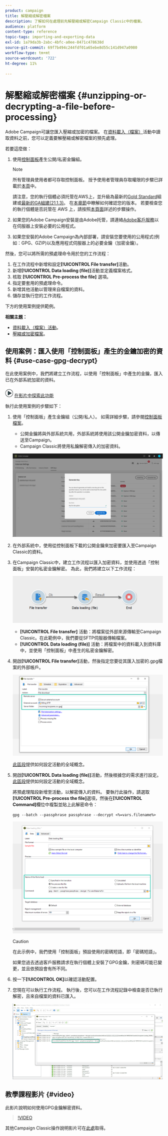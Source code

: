 ```yaml
---
product: campaign
title: 解壓縮或解密檔案
description: 了解如何在處理前先解壓縮或解密Campaign Classic中的檔案。
audience: platform
content-type: reference
topic-tags: importing-and-exporting-data
exl-id: 1a79da3b-2abc-4bfc-a0ee-8471c478638d
source-git-commit: 69f7b494c244fdf01a65ebe8d55c141d947a0980
workflow-type: tm+mt
source-wordcount: '722'
ht-degree: 11%

---
```


# 解壓縮或解密檔案 {#unzipping-or-decrypting-a-file-before-processing}

Adobe Campaign可讓您匯入壓縮或加密的檔案。 在[資料載入（檔案）](../../workflow/using/data-loading--file-.md)活動中讀取資料之前，您可以定義要解壓縮或解密檔案的預先處理。

若要這麼做：

1. 使用[控制面板](https://experienceleague.adobe.com/docs/control-panel/using/instances-settings/gpg-keys-management.html#decrypting-data)產生公開/私密金鑰組。

   >[!NOTE]
   >
   >所有管理員使用者都可存取控制面板。 授予使用者管理員存取權限的步驟已詳載於[本頁](https://experienceleague.adobe.com/docs/control-panel/using/discover-control-panel/managing-permissions.html?lang=en#discover-control-panel)中。
   >
   >請注意，您的執行個體必須托管在AWS上，並升級為最新的[Gold Standard](../../rn/using/gs-overview.md)組建或[最新的GA組建(21.1.3)](../../rn/using/latest-release.md)。 在[本章節](../../platform/using/launching-adobe-campaign.md#getting-your-campaign-version)中瞭解如何確認您的版本。 若要檢查您的執行個體是否託管在 AWS 上，請按照[本頁面](https://experienceleague.adobe.com/docs/control-panel/using/faq.html)詳述的步驟操作。

1. 如果您的Adobe Campaign安裝是由Adobe托管，請連絡[Adobe客戶服務](https://helpx.adobe.com/tw/enterprise/admin-guide.html/enterprise/using/support-for-experience-cloud.ug.html)以在伺服器上安裝必要的公用程式。
1. 如果您安裝的Adobe Campaign為內部部署，請安裝您要使用的公用程式(例如：GPG、GZIP)以及應用程式伺服器上的必要金鑰（加密金鑰）。

然後，您可以將所需的預處理命令用於您的工作流程：

1. 在工作流程中新增和設定&#x200B;**[!UICONTROL File transfer]**&#x200B;活動。
1. 新增&#x200B;**[!UICONTROL Data loading (file)]**&#x200B;活動並定義檔案格式。
1. 核取 **[!UICONTROL Pre-process the file]** 選項。
1. 指定要套用的預處理命令。
1. 新增其他活動以管理來自檔案的資料。
1. 儲存並執行您的工作流程。

下方的使用案例提供範例。

**相關主題：**

* [資料載入（檔案）活動](../../workflow/using/data-loading--file-.md)。
* [壓縮或加密檔案](../../workflow/using/how-to-use-workflow-data.md#zipping-or-encrypting-a-file)。

## 使用案例：匯入使用「控制面板」產生的金鑰加密的資料 {#use-case-gpg-decrypt}

在此使用案例中，我們將建立工作流程，以使用「控制面板」中產生的金鑰，匯入已在外部系統加密的資料。

![](assets/do-not-localize/how-to-video.png) [在影片中探索此功能](#video)

執行此使用案例的步驟如下：

1. 使用「控制面板」產生金鑰組（公開/私人）。 如需詳細步驟，請參閱[控制面板檔案](https://experienceleague.adobe.com/docs/control-panel/using/instances-settings/gpg-keys-management.html#decrypting-data)。

   * 公開金鑰將與外部系統共用，外部系統將使用該公開金鑰加密資料，以傳送至Campaign。
   * Campaign Classic將使用私鑰解密傳入的加密資料。

   ![](assets/gpg_generate.png)

1. 在外部系統中，使用從控制面板下載的公開金鑰來加密要匯入至Campaign Classic的資料。

1. 在Campaign Classic中，建立工作流程以匯入加密資料，並使用透過「控制面板」安裝的私密金鑰解密。 為此，我們將建立以下工作流程：

   ![](assets/gpg_import_workflow.png)

   * **[!UICONTROL File transfer]** 活動：將檔案從外部來源傳輸至Campaign Classic。在此範例中，我們要從SFTP伺服器傳輸檔案。
   * **[!UICONTROL Data loading (file)]** 活動：將檔案中的資料載入到資料庫中，並使用「控制面板」中產生的私密金鑰解密。

1. 開啟&#x200B;**[!UICONTROL File transfer]**&#x200B;活動，然後指定您要從其匯入加密的.gpg檔案的外部帳戶。

   ![](assets/gpg_key_transfer.png)

   [此區段](../../workflow/using/file-transfer.md)提供如何設定活動的全域概念。

1. 開啟&#x200B;**[!UICONTROL Data loading (file)]**&#x200B;活動，然後根據您的需求進行設定。 [此區段](../../workflow/using/data-loading--file-.md)提供如何設定活動的全域概念。

   將預處理階段新增至活動，以解密傳入的資料。 要執行此操作，請選取&#x200B;**[!UICONTROL Pre-process the file]**&#x200B;選項，然後在&#x200B;**[!UICONTROL Command]**&#x200B;欄位中複製並貼上此解密命令：

   `gpg --batch --passphrase passphrase --decrypt <%=vars.filename%>`

   ![](assets/gpg_load.png)

   >[!CAUTION]
   >
   >在此示例中，我們使用「控制面板」預設使用的密碼短語，即「密碼短語」。
   >
   >如果您過去透過客戶服務請求在執行個體上安裝了GPG金鑰，則密碼可能已變更，並且依預設會有所不同。

1. 按一下&#x200B;**[!UICONTROL OK]**&#x200B;以確認活動配置。

1. 您現在可以執行工作流程。 執行後，您可以在工作流程記錄中檢查是否已執行解密，且來自檔案的資料已匯入。

   ![](assets/gpg_run.png)

## 教學課程影片 {#video}

此影片說明如何使用GPG金鑰解密資料。

>[!VIDEO](https://video.tv.adobe.com/v/36482?quality=12)

其他Campaign Classic操作說明影片可在[此處](https://experienceleague.adobe.com/docs/campaign-classic-learn/tutorials/overview.html?lang=zh-Hant)取得。
